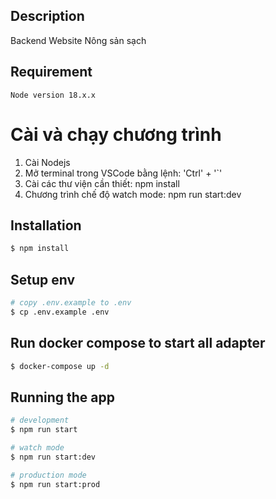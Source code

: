 ## Description
Backend Website Nông sản sạch

## Requirement
```
Node version 18.x.x
```
# Cài và chạy chương trình
  1. Cài Nodejs
  2. Mở terminal trong VSCode bằng lệnh: 'Ctrl' + '`'
  3. Cài các thư viện cần thiết: npm install
  4. Chương trình chế độ watch mode: npm run start:dev

## Installation

```bash
$ npm install
```

## Setup env
```bash
# copy .env.example to .env
$ cp .env.example .env
```

## Run docker compose to start all adapter
```bash
$ docker-compose up -d
```

## Running the app

```bash
# development
$ npm run start

# watch mode
$ npm run start:dev

# production mode
$ npm run start:prod
```

